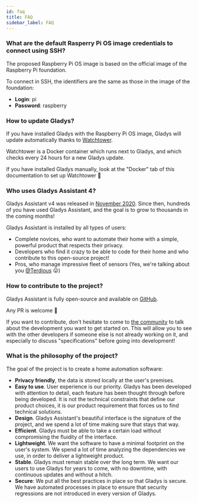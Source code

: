```yaml
---
id: faq
title: FAQ
sidebar_label: FAQ
---
```


### What are the default Rasperry Pi OS image credentials to connect using SSH?

The proposed Raspberry Pi OS image is based on the official image of the Raspberry Pi foundation.

To connect in SSH, the identifiers are the same as those in the image of the foundation:

- **Login**: pi
- **Password**: raspberry

### How to update Gladys?

If you have installed Gladys with the Raspberry Pi OS image, Gladys will update automatically thanks to [Watchtower](https://containrrr.dev/watchtower/).

Watchtower is a Docker container which runs next to Gladys, and which checks every 24 hours for a new Gladys update.

If you have installed Gladys manually, look at the "Docker" tab of this documentation to set up Watchtower 🙂

### Who uses Gladys Assistant 4?

Gladys Assistant v4 was released in [November 2020](/blog/gladys-assistant-4-launch/). Since then, hundreds of you have used Gladys Assistant, and the goal is to grow to thousands in the coming months!

Gladys Assistant is installed by all types of users:

- Complete novices, who want to automate their home with a simple, powerful product that respects their privacy.
- Developers who find it crazy to be able to code for their home and who contribute to this open-source project!
- Pros, who manage impressive fleet of sensors (Yes, we're talking about you [@Terdious](https://community.gladysassistant.com/u/terdious/summary) 😛)

### How to contribute to the project?

Gladys Assistant is fully open-source and available on [GitHub](https://github.com/GladysAssistant/gladys).

Any PR is welcome 🙂

If you want to contribute, don't hesitate to come to [the community](https://community.gladysassistant.com/) to talk about the development you want to get started on. This will allow you to see with the other developers if someone else is not already working on it, and especially to discuss "specifications" before going into development!

### What is the philosophy of the project?

The goal of the project is to create a home automation software:

- **Privacy friendly**, the data is stored locally at the user's premises.
- **Easy to use**. User experience is our priority. Gladys has been developed with attention to detail, each feature has been thought through before being developed. It is not the technical constraints that define our product choices, it is our product requirement that forces us to find technical solutions.
- **Design**. Gladys Assistant's beautiful interface is the signature of the project, and we spend a lot of time making sure that stays that way.
- **Efficient**. Gladys must be able to take a certain load without compromising the fluidity of the interface.
- **Lightweight**. We want the software to have a minimal footprint on the user's system. We spend a lot of time analyzing the dependencies we use, in order to deliver a lightweight product.
- **Stable**. Gladys must remain stable over the long term. We want our users to use Gladys for years to come, with no downtime, with continuous updates and without a hitch.
- **Secure**: We put all the best practices in place so that Gladys is secure. We have automated processes in place to ensure that security regressions are not introduced in every version of Gladys.

